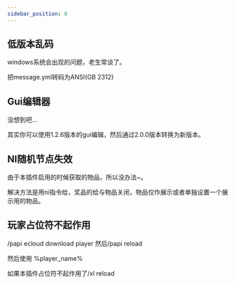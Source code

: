 ```yaml
---
sidebar_position: 8
---
```


## 低版本乱码

windows系统会出现的问题，老生常谈了。

把message.yml转码为ANSI(GB 2312)



## Gui编辑器

没想到吧...

其实你可以使用1.2.6版本的gui编辑，然后通过2.0.0版本转换为新版本。



## NI随机节点失效

由于本插件启用的时候获取的物品，所以没办法~。

解决方法是用ni指令给，奖品的给与物品关闭，物品仅作展示或者单独设置一个展示用的物品。



## 玩家占位符不起作用

/papi ecloud download player 然后/papi reload

然后使用 %player_name%

如果本插件占位符不起作用了/xl reload


